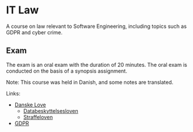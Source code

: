 # IT Law

A course on law relevant to Software Engineering, including topics such as GDPR and cyber crime.

## Exam

The exam is an oral exam with the duration of 20 minutes.
The oral exam is conducted on the basis of a synopsis assignment.

Note: This course was held in Danish, and some notes are translated.

Links:

- [Danske Love](https://danskelove.dk/)
  - [Databeskyttelsesloven](https://danskelove.dk/databeskyttelsesloven)
  - [Straffeloven](https://danskelove.dk/straffeloven)
- [GDPR](https://gdpr-info.eu/)
